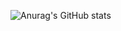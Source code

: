 ![Anurag's GitHub stats](https://github-readme-stats.vercel.app/api?username=zerotonyq&show_icons=true&theme=tokyonight&card_width=700)
